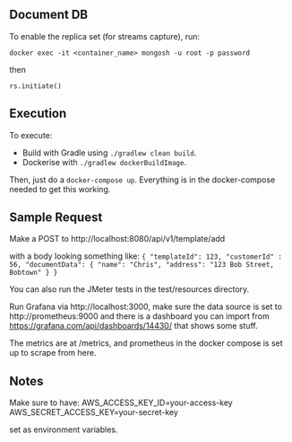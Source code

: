 ###


## Document DB
To enable the replica set (for streams capture), run:

`docker exec -it <container_name> mongosh -u root -p password`

then

`rs.initiate()`


## Execution
To execute:
- Build with Gradle using `./gradlew clean build`.
- Dockerise with `./gradlew dockerBuildImage`.

Then, just do a `docker-compose up`. Everything is in the docker-compose needed to get this working.

## Sample Request
Make a POST to http://localhost:8080/api/v1/template/add

with a body looking something like:
`{
    "templateId": 123,
    "customerId" : 56,
    "documentData": {
        "name": "Chris",
        "address": "123 Bob Street, Bobtown"
    }
}`

You can also run the JMeter tests in the test/resources directory.

Run Grafana via http://localhost:3000, make sure the data source is set to http://prometheus:9000 and there
is a dashboard you can import from https://grafana.com/api/dashboards/14430/ that shows some stuff.

The metrics are at /metrics, and prometheus in the docker compose is set up to scrape from here.


## Notes
Make sure to have:
AWS_ACCESS_KEY_ID=your-access-key
AWS_SECRET_ACCESS_KEY=your-secret-key

set as environment variables.